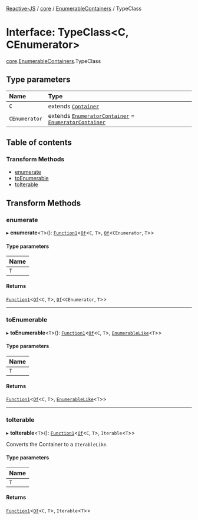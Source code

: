 [Reactive-JS](../README.md) / [core](../modules/core.md) / [EnumerableContainers](../modules/core.EnumerableContainers.md) / TypeClass

# Interface: TypeClass<C, CEnumerator\>

[core](../modules/core.md).[EnumerableContainers](../modules/core.EnumerableContainers.md).TypeClass

## Type parameters

| Name | Type |
| :------ | :------ |
| `C` | extends [`Container`](core.Container.md) |
| `CEnumerator` | extends [`EnumeratorContainer`](core.EnumeratorContainer.md) = [`EnumeratorContainer`](core.EnumeratorContainer.md) |

## Table of contents

### Transform Methods

- [enumerate](core.EnumerableContainers.TypeClass.md#enumerate)
- [toEnumerable](core.EnumerableContainers.TypeClass.md#toenumerable)
- [toIterable](core.EnumerableContainers.TypeClass.md#toiterable)

## Transform Methods

### enumerate

▸ **enumerate**<`T`\>(): [`Function1`](../modules/functions.md#function1)<[`Of`](../modules/core.Containers.md#of)<`C`, `T`\>, [`Of`](../modules/core.Containers.md#of)<`CEnumerator`, `T`\>\>

#### Type parameters

| Name |
| :------ |
| `T` |

#### Returns

[`Function1`](../modules/functions.md#function1)<[`Of`](../modules/core.Containers.md#of)<`C`, `T`\>, [`Of`](../modules/core.Containers.md#of)<`CEnumerator`, `T`\>\>

___

### toEnumerable

▸ **toEnumerable**<`T`\>(): [`Function1`](../modules/functions.md#function1)<[`Of`](../modules/core.Containers.md#of)<`C`, `T`\>, [`EnumerableLike`](core.EnumerableLike.md)<`T`\>\>

#### Type parameters

| Name |
| :------ |
| `T` |

#### Returns

[`Function1`](../modules/functions.md#function1)<[`Of`](../modules/core.Containers.md#of)<`C`, `T`\>, [`EnumerableLike`](core.EnumerableLike.md)<`T`\>\>

___

### toIterable

▸ **toIterable**<`T`\>(): [`Function1`](../modules/functions.md#function1)<[`Of`](../modules/core.Containers.md#of)<`C`, `T`\>, `Iterable`<`T`\>\>

Converts the Container to a `IterableLike`.

#### Type parameters

| Name |
| :------ |
| `T` |

#### Returns

[`Function1`](../modules/functions.md#function1)<[`Of`](../modules/core.Containers.md#of)<`C`, `T`\>, `Iterable`<`T`\>\>
